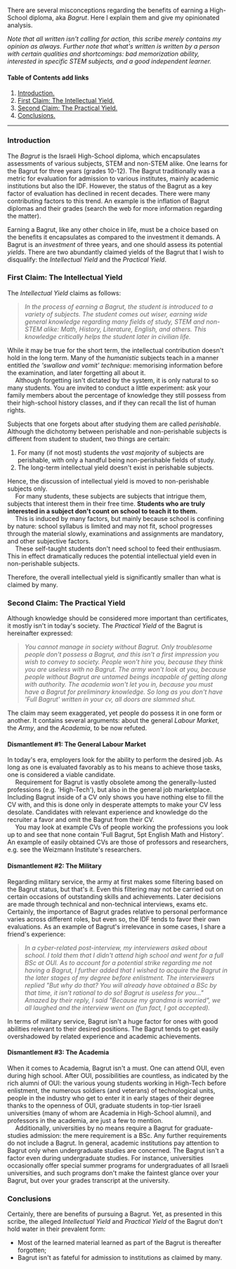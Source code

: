 There are several misconceptions regarding the benefits of earning a High-School diploma, aka *Bagrut*. Here I explain them and give my opinionated analysis.

*Note that all written isn't calling for action, this scribe merely contains my opinion as always. Further note that what's written is written by a person with certain qualities and shortcomings: bad memorization ability, interested in specific STEM subjects, and a good independent learner.*

#### Table of Contents add links
1. [Introduction.](#introduction)
2. [First Claim: The Intellectual Yield.](https://github.com/PonderingMira/LandOfPonder/blob/main/Youngling/Bagrut:%20Debunking%20Two%20Prevalent%20Claimed%20Benefits.md#first-claim-the-intellectual-yield)
3. [Second Claim: The Practical Yield.](https://github.com/PonderingMira/LandOfPonder/new/main/Youngling#second-claim-the-practical-yield)
4. [Conclusions.](https://github.com/PonderingMira/LandOfPonder/new/main/Youngling#conclusions)
---

### Introduction
The *Bagrut* is the Israeli High-School diploma, which encapsulates assessments of various subjects, STEM and non-STEM alike. One learns for the Bagrut for three years (grades 10-12). The Bagrut traditionally was a metric for evaluation for admission to various institutes, mainly academic institutions but also the IDF. However, the status of the Bagrut as a key factor of evaluation has declined in recent decades. There were many contributing factors to this trend. An example is the inflation of Bagrut diplomas and their grades (search the web for more information regarding the matter).

Earning a Bagrut, like any other choice in life, must be a choice based on the benefits it encapsulates as compared to the investment it demands. A Bagrut is an *investment* of three years, and one should assess its potential *yields*. There are two abundantly claimed yields of the Bagrut that I wish to disqualify: the *Intellectual Yield* and the *Practical Yield*.

### First Claim: The Intellectual Yield
The *Intellectual Yield* claims as follows:

>*In the process of earning a Bagrut, the student is introduced to a variety of subjects. The student comes out wiser, earning wide general knowledge regarding many fields of study, STEM and non-STEM alike: Math, History, Literature, English, and others. This knowledge critically helps the student later in civilian life.*

While it may be true for the short term, the intellectual contribution doesn't hold in the long term. Many of the *humanistic* subjects teach in a manner entitled *the 'swallow and vomit' technique*: memorising information before the examination, and later forgetting all about it. 
\
&emsp; Although forgetting isn't dictated by the system, it is only natural to so many students. You are invited to conduct a little experiment: ask your family members about the percentage of knowledge they still possess from their high-school history classes, and if they can recall the list of human rights.

Subjects that one forgets about after studying them are called *perishable*. Although the dichotomy between perishable and non-perishable subjects is different from student to student, two things are certain: 
1. For many (if not most) students *the vast majority* of subjects are perishable, with only a handful being non-perishable fields of study.
2. The long-term intellectual yield doesn't exist in perishable subjects.

Hence, the discussion of intellectual yield is moved to non-perishable subjects only.
\
&emsp; For many students, these subjects are subjects that intrigue them, subjects that interest them in their free time. **Students who are truly interested in a subject don't count on school to teach it to them.**
\
&emsp; This is induced by many factors, but mainly because school is confining by nature: school syllabus is limited and may not fit, school progresses through the material slowly, examinations and assignments are mandatory, and other subjective factors. 
\
&emsp; These self-taught students don't need school to feed their enthusiasm. This in effect dramatically reduces the potential intellectual yield even in non-perishable subjects.

Therefore, the overall intellectual yield is significantly smaller than what is claimed by many.

### Second Claim: The Practical Yield
Although knowledge should be considered more important than certificates, it mostly isn't in today's society. The *Practical Yield* of the Bagrut is hereinafter expressed:
>*You cannot manage in society without Bagrut. Only troublesome people don't possess a Bagrut, and this isn't a first impression you wish to convey to society. People won't hire you, because they think you are useless with no Bagrut. The army won't look at you, because people without Bagrut are untamed beings incapable of getting along with authority. The academia won't let you in, because you must have a Bagrut for preliminary knowledge. So long as you don't have 'Full Bagrut' written in your cv, all doors are slammed shut.*

The claim may seem exaggerated, yet people do possess it in one form or another. It contains several arguments: about the general *Labour Market*, the *Army*, and the *Academia*, to be now refuted.

#### Dismantlement #1: The General Labour Market
In today's era, employers look for the ability to perform the desired job. As long as one is evaluated favorably as to his means to achieve those tasks, one is considered a viable candidate. 
\
&emsp; Requirement for Bagrut is vastly obsolete among the generally-lusted professions (e.g. 'High-Tech'), but also in the general job marketplace. Including Bagrut inside of a CV only shows you have nothing else to fill the CV with, and this is done only in desperate attempts to make your CV less desolate. Candidates with relevant experience and knowledge do the recruiter a favor and omit the Bagrut from their CV. 
\
&emsp; You may look at example CVs of people working the professions you look up to and see that none contain 'Full Bagrut, 5pt English Math and History'. An example of easily obtained CVs are those of professors and researchers, e.g. see the Weizmann Institute's researchers.

#### Dismantlement #2: The Military
Regarding military service, the army at first makes some filtering based on the Bagrut status, but that's it. Even this filtering may not be carried out on certain occasions of outstanding skills and achievements. Later decisions are made through technical and non-technical interviews, exams etc. Certainly, the importance of Bagrut grades relative to personal performance varies across different roles, but even so, the IDF tends to favor their own evaluations. As an example of Bagrut's irrelevance in some cases, I share a friend's experience: 
>*In a cyber-related post-interview, my interviewers asked about school. I told them that I didn't attend high school and went for a full BSc at OUI. As to account for a potential strike regarding me not having a Bagrut, I further added that I wished to acquire the Bagrut in the later stages of my degree before enlistment. The interviewers replied "But why do that? You will already have obtained a BSc by that time, it isn't rational to do so! Bagrut is useless for you..." Amazed by their reply, I said "Because my grandma is worried", we all laughed and the interview went on (fun fact, I got accepted).*

In terms of military service, Bagrut isn't a huge factor for ones with good abilities relevant to their desired positions. The Bagrut tends to get easily overshadowed by related experience and academic achievements.

#### Dismantlement #3: The Academia
When it comes to Academia, Bagrut isn't a must. One can attend OUI, even during high school. After OUI, possibilities are countless, as indicated by the rich alumni of OUI: the various young students working in High-Tech before enlistment, the numerous soldiers (and veterans) of technological units, people in the industry who get to enter it in early stages of their degree thanks to the openness of OUI, graduate students in top-tier Israeli universities (many of whom are Academia in High-School alumni), and professors in the academia, are just a few to mention.
\
&emsp; Additionally, universities by no means require a Bagrut for graduate-studies admission: the mere requirement is a BSc. Any further requirements do not include a Bagrut. In general, academic institutions pay attention to Bagrut only when undergraduate studies are concerned. The Bagrut isn't a factor even during undergraduate studies. For instance, universities occasionally offer special summer programs for undergraduates of all Israeli universities, and such programs don't make the faintest glance over your Bagrut, but over your grades transcript at the university.

### Conclusions
Certainly, there are benefits of pursuing a Bagrut. Yet, as presented in this scribe, the alleged *Intellectual Yield* and *Practical Yield* of the Bagrut don't hold water in their prevalent form: 
* Most of the learned material learned as part of the Bagrut is thereafter forgotten;
* Bagrut isn't as fateful for admission to institutions as claimed by many.
